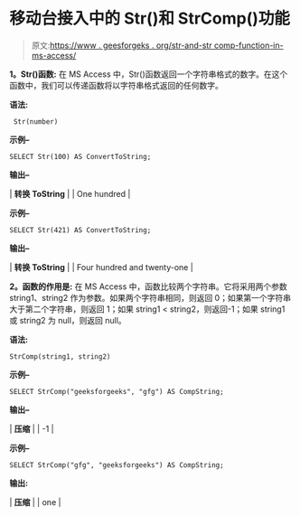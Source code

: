 # 移动台接入中的 Str()和 StrComp()功能

> 原文:[https://www . geesforgeks . org/str-and-str comp-function-in-ms-access/](https://www.geeksforgeeks.org/str-and-strcomp-function-in-ms-access/)

**1。Str()函数:**
在 MS Access 中，Str()函数返回一个字符串格式的数字。在这个函数中，我们可以传递函数将以字符串格式返回的任何数字。

**语法:**

```
 Str(number) 
```

**示例–**

```
SELECT Str(100) AS ConvertToString;
```

**输出–**

| **转换 ToString** |
| One hundred |

**示例–**

```
SELECT Str(421) AS ConvertToString;
```

**输出–**

| **转换 ToString** |
| Four hundred and twenty-one |

**2。函数的作用是:**
在 MS Access 中，函数比较两个字符串。它将采用两个参数 string1、string2 作为参数。如果两个字符串相同，则返回 0；如果第一个字符串大于第二个字符串，则返回 1；如果 string1 < string2，则返回-1；如果 string1 或 string2 为 null，则返回 null。

**语法:**

```
StrComp(string1, string2) 
```

**示例–**

```
SELECT StrComp("geeksforgeeks", "gfg") AS CompString;
```

**输出–**

| **压缩** |
| -1 |

**示例–**

```
SELECT StrComp("gfg", "geeksforgeeks") AS CompString;
```

**输出:**

| **压缩** |
| one |